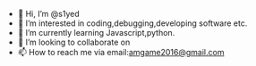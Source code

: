 - 👋 Hi, I’m @s1yed
- 👀 I’m interested in coding,debugging,developing software etc.
- 🌱 I’m currently learning Javascript,python.
- 💞️ I’m looking to collaborate on 
- 📫 How to reach me via email:amgame2016@gmail.com

<!---
s1yed/s1yed is a ✨ special ✨ repository because its `README.md` (this file) appears on your GitHub profile.
You can click the Preview link to take a look at your changes.
--->
